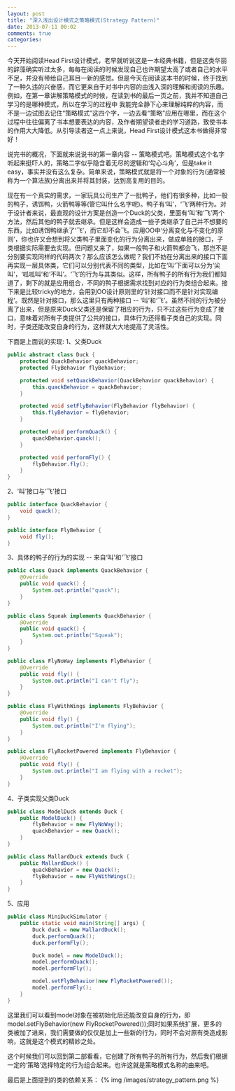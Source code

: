 ```yaml
---
layout: post
title: "深入浅出设计模式之策略模式(Strategy Pattern)"
date: 2013-07-11 00:02
comments: true
categories: 
---
```


今天开始阅读Head First设计模式，老早就听说这是一本经典书籍，但是这类华丽的辞藻确实听过太多，每每在阅读的时候发现自己也许期望太高了或者自己的水平不足，并没有带给自己耳目一新的感觉。但是今天在阅读这本书的时候，终于找到了一种久违的兴奋感，而它更来自于对书中内容的由浅入深的理解和阅读的乐趣。例如，在第一章讲解策略模式的时候，在读到书的最后一页之前，我并不知道自己学习的是哪种模式，所以在学习的过程中
我能完全静下心来理解纯粹的内容，而不是一边试图去记住“策略模式”这四个字，一边去看“策略”应用在哪里，而在这个过程中往往偏离了书本想要表达的内容，及作者期望读者走的学习道路，致使书本的作用大大降低。从引导读者这一点上来说，Head First设计模式这本书做得非常好！
<!-- more -->

说完书的概况，下面就来说说书的第一章内容 -- 策略模式吧。策略模式这个名字听起来挺吓人的，策略二字似乎隐含着无尽的逻辑和‘勾心斗角’，但是take it easy，事实并没有这么复杂。简单来说，策略模式就是将一个对象的行为(通常被称为一个算法族)分离出来并将其封装，达到高复用的目的。

现在有一个真实的需求，一家玩具公司生产了一批鸭子，他们有很多种，比如一般的鸭子，诱饵鸭，火箭鸭等等(管它叫什么名字呢)。鸭子有‘叫’，‘飞’两种行为。对于设计者来说，最直观的设计方案是创造一个Duck的父类，里面有‘叫’和‘飞’两个方法，然后其他的鸭子就去继承。但是这样会造成一些子类继承了自己并不想要的东西，比如诱饵鸭继承了‘飞’，而它却不会飞。应用OO中‘分离变化与不变化的原则’，你也许又会想到将父类鸭子里面变化的行为分离出来，做成单独的接口，子类根据实际需要去实现。但问题又来了，如果一般鸭子和火箭鸭都会飞，那岂不是分别要实现同样的代码两次？那么应该怎么做呢？我们不妨在分离出来的接口下面再实现一层具体类，它们可以分别代表不同的类型，比如在‘叫’下面可以分为‘尖叫’，‘呱呱叫’和‘不叫’。‘飞’的行为与其类似。这样，所有鸭子的所有行为我们都知道了，剩下的就是应用组合，不同的鸭子根据需求找到对应的行为类组合起来。接下来是比较tricky的地方，会用到OO设计原则里的‘针对接口而不是针对实现编程’。既然是针对接口，那么这里只有两种接口 -- ‘叫’和‘飞’。虽然不同的行为被分离了出来，但是原来Duck父类还是保留了相应的行为，只不过这些行为变成了接口，意味着对所有子类提供了公共的接口，具体行为还得看子类自己的实现。同时，子类还能改变自身的行为，这样就大大地提高了灵活性。

下面是上面说的实现:
1、父类Duck
``` java
public abstract class Duck {
    protected QuackBehavior quackBehavior;
    protected FlyBehavior flyBehavior;

    protected void setQuackBehavior(QuackBehavior quackBehavior) {
        this.quackBehavior = quackBehavior;
    }

    protected void setFlyBehavior(FlyBehavior flyBehavior) {
        this.flyBehavior = flyBehavior;
    }

    protected void performQuack() {
        quackBehavior.quack();
    }

    protected void performFly() {
        flyBehavior.fly();
    }
}
```

2、‘叫’接口与‘飞’接口
``` java
public interface QuackBehavior {
    void quack();
}
```
``` java
public interface FlyBehavior {
    void fly();
}
```

3、具体的鸭子的行为的实现 -- 来自‘叫’和‘飞’接口
``` java
public class Quack implements QuackBehavior {
    @Override
    public void quack() {
        System.out.println("quack");
    }
}
```
``` java
public class Squeak implements QuackBehavior {
    @Override
    public void quack() {
        System.out.println("Squeak");
    }
}
```
``` java
public class FlyNoWay implements FlyBehavior {
    @Override
    public void fly() {
        System.out.println("I can't fly");
    }
}
```
``` java
public class FlyWithWings implements FlyBehavior {
    @Override
    public void fly() {
        System.out.println("I'm flying");
    }
}
```
``` java
public class FlyRocketPowered implements FlyBehavior {
    @Override
    public void fly() {
        System.out.println("I am flying with a rocket");
    }
}
```

4、子类实现父类Duck
``` java
public class ModelDuck extends Duck {
    public ModelDuck() {
        flyBehavior = new FlyNoWay();
        quackBehavior = new Quack();
    }
}
```
``` java
public class MallardDuck extends Duck {
    public MallardDuck() {
        quackBehavior = new Quack();
        flyBehavior = new FlyWithWings();
    }
}
```

5、应用
``` java
public class MiniDuckSimulator {
    public static void main(String[] args) {
        Duck duck = new MallardDuck();
        duck.performQuack();
        duck.performFly();

        Duck model = new ModelDuck();
        model.performQuack();
        model.performFly();

        model.setFlyBehavior(new FlyRocketPowered());
        model.performFly();
    }
}
``` 
这里我们可以看到model对象在被初始化后还能改变自身的行为，即model.setFlyBehavior(new FlyRocketPowered());同时如果系统扩展，更多的类被加了进来，我们需要做的仅仅是加上一些新的行为，同时不会对原有类造成影响，这就是这个模式的精妙之处。

这个时候我们可以回到第二部看看，它创建了所有鸭子的所有行为，然后我们根据一定的‘策略’选择特定的行为组合起来。也许这就是策略模式名称的由来吧。

最后是上面提到的类的依赖关系：
{% img /images/strategy_pattern.png %}
